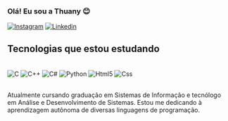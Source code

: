 ### Olá! Eu sou a Thuany 😊

[![Instagram](https://img.shields.io/badge/Instagram-E4405F?style=for-the-badge&logo=instagram&logoColor=white)](https://www.instagram.com/thuany.pk/)
[![Linkedin](	https://img.shields.io/badge/LinkedIn-0077B5?style=for-the-badge&logo=linkedin&logoColor=white)](https://www.linkedin.com/in/thuanypaulakamers/)


## Tecnologias que estou estudando

<div style="display: inline_block"><br/>
  <img align="center" alt="C" src="https://img.shields.io/badge/C-00599C?style=for-the-badge&logo=c&logoColor=white" />
  <img align="center" alt="C++" src="https://img.shields.io/badge/C%2B%2B-00599C?style=for-the-badge&logo=c%2B%2B&logoColor=white" />
  <img align="center" alt="C#" src="https://img.shields.io/badge/C%23-239120?style=for-the-badge&logo=c-sharp&logoColor=white" />
  <img align="center" alt="Python" src="https://img.shields.io/badge/Python-3776AB?style=for-the-badge&logo=python&logoColor=white" />
  <img align="center" alt="Html5" src="https://img.shields.io/badge/HTML5-E34F26?style=for-the-badge&logo=html5&logoColor=white" />
  <img align="center" alt="Css" src="https://img.shields.io/badge/CSS-239120?&style=for-the-badge&logo=css3&logoColor=white" />
</div><br/>

Atualmente cursando graduação em Sistemas de Informação e tecnólogo em Análise e Desenvolvimento de Sistemas. Estou me dedicando à aprendizagem autônoma de diversas linguagens de programação.
